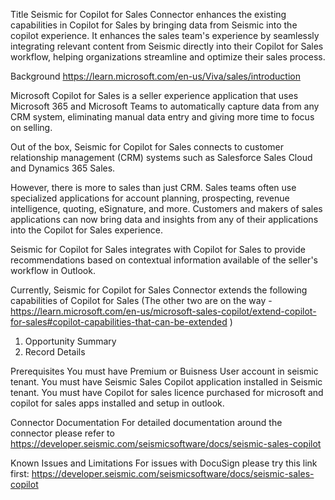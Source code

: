 Title
Seismic for Copilot for Sales Connector enhances the existing capabilities in Copilot for Sales by bringing data from Seismic into the copilot experience.
It enhances the sales team's experience by seamlessly integrating relevant content from Seismic directly into their Copilot for Sales workflow, helping organizations streamline and optimize their sales process.

Background
https://learn.microsoft.com/en-us/Viva/sales/introduction

Microsoft Copilot for Sales is a seller experience application that uses Microsoft 365 and Microsoft Teams to automatically capture data from any CRM system, eliminating manual data entry and giving more time to focus on selling.

Out of the box, Seismic for Copilot for Sales connects to customer relationship management (CRM) systems such as Salesforce Sales Cloud and Dynamics 365 Sales.

However, there is more to sales than just CRM. Sales teams often use specialized applications for account planning, prospecting, revenue intelligence, quoting, eSignature, and more. Customers and makers of sales applications can now bring data and insights from any of their applications into the Copilot for Sales experience.

Seismic for Copilot for Sales integrates with Copilot for Sales to provide recommendations based on contextual information available of the seller's workflow in Outlook.

Currently, Seismic for Copilot for Sales Connector extends the following capabilities of Copilot for Sales (The other two are on the way - https://learn.microsoft.com/en-us/microsoft-sales-copilot/extend-copilot-for-sales#copilot-capabilities-that-can-be-extended ) 

1. Opportunity Summary 
2. Record Details

Prerequisites
You must have Premium or Buisness User account in seismic tenant.
You must have Seismic Sales Copilot application installed in Seismic tenant.
You must have Copilot for sales licence purchased for microsoft and copilot for sales apps installed and setup in outlook.

Connector Documentation
For detailed documentation around the connector please refer to https://developer.seismic.com/seismicsoftware/docs/seismic-sales-copilot

Known Issues and Limitations
For issues with DocuSign please try this link first: https://developer.seismic.com/seismicsoftware/docs/seismic-sales-copilot
